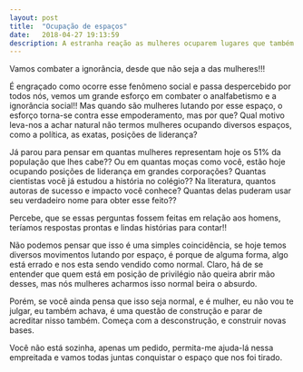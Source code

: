 ```yaml
---
layout: post
title:  "Ocupação de espaços"
date:   2018-04-27 19:13:59
description: A estranha reação as mulheres ocuparem lugares que também lhe pertencem
---
```


Vamos combater a ignorância, desde que não seja a das mulheres!!!

É engraçado como ocorre esse fenômeno social e passa despercebido por todos nós, vemos um grande esforço em combater o analfabetismo e a ignorância social!! Mas quando são mulheres lutando por esse espaço, o esforço torna-se contra esse empoderamento, mas por que? Qual motivo leva-nos a achar natural não termos mulheres ocupando diversos espaços, como a política, as exatas, posições de liderança?

Já parou para pensar em quantas mulheres representam hoje os 51% da população que lhes cabe?? Ou em quantas moças como você, estão hoje ocupando posições de liderança em grandes corporações? Quantas cientistas você já estudou a história no colégio?? Na literatura, quantos autoras de sucesso e impacto você conhece? Quantas delas puderam usar seu verdadeiro nome para obter esse feito??

Percebe, que se essas perguntas fossem feitas em relação aos homens, teríamos respostas prontas e lindas histórias para contar!!

Não podemos pensar que isso é uma simples coincidência, se hoje temos diversos movimentos lutando por espaço, é porque de alguma forma, algo está errado e nos esta sendo vendido como normal. Claro, há de se entender que quem está em posição de privilégio não queira abrir mão desses, mas nós mulheres acharmos isso normal beira o absurdo.

Porém, se você ainda pensa que isso seja normal, e é mulher, eu não vou te julgar, eu também achava, é uma questão de construção e parar de acreditar nisso também. Começa com a desconstrução, e construir novas bases.

Você não está sozinha, apenas um pedido, permita-me ajuda-lá nessa empreitada e vamos todas juntas conquistar o espaço que nos foi tirado.

